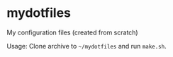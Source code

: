 mydotfiles
==========

My configuration files (created from scratch)

Usage:
Clone archive to `~/mydotfiles` and run `make.sh`.
